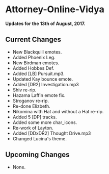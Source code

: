 # Attorney-Online-Vidya
__Updates for the 13th of August, 2017.__

## Current Changes
* New Blackquill emotes.
* Added Phoenix Leg.
* New Birdman emotes.
* Added Hobbes Def.
* Added [LB] Pursuit.mp3.
* Updated Kay bounce emote.
* Added [DR2] Investigation.mp3
* Shiv re-rip.
* Hazama Laffin emote fix.
* Stroganov re-rip.
* Re-done Elizbeth.
* Nikomina with Hat and without a Hat re-rip.
* Added 5 [DP] tracks.
* Added some more char_icons.
* Re-work of Layton.
* Added [DDxDR2] Thought Drive.mp3
* Changed Lucina's theme.

## Upcoming Changes
* None.
